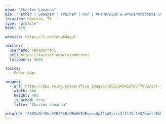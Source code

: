 ```yaml
---
name: "Charles Lamanna"
bio: "Father | Speaker | Trainer | MVP | #PowerApps & #PowerAutomate Community Super User | YouTuber Right-pointing triangle http://youtube.com/c/rezadorrani | Learn - Share - Clockwise rightwards and leftwards open circle arrows"
location: Houston, TX
type: "profile"
heat: 125

website: https://t.co/tAcqSdqguf

twitter:
  username: rezadorrani
  url: https://twitter.com/rezadorrani
  followers: 4665

topics:
  - Power Apps

images:
  - url: https://pbs.twimg.com/profile_images/1063114045270777856/qeT-jpWr_400x400.jpg
    width: 400
    height: 400
    isCached: true
    title: "Charles Lamanna"

secured: "QSOSwGfV5kz9VRZGxEnWBo6HIWBvzwvGp4Chd9pics3l1lIVr1+OABpmfLBAQ+9d++GpBZLuJzm2nvq/Yfk7yZYfxwQkSKgKIySW4EW7YA/LkLEOeH0Rh+8CWGgMbNLq65oaPNTE1vA1MjjqnyjjnL5bizOzbPJ05JG5asY8bkTMAWyy+24RtlxrTcDifGT81OvkZ137DiyHDfoX7jiIZYqFxaAQrri+9MNMTxX52fcJ/D8yn6sIa0y1iqVT8pbVB3idPuFngNJRJ97ORvIOOO24gxzcntcUx+aOqUWx2SFXJ7j8Trk4f47QdWdVkkwP+LMaVdflZKhogeOFzfctLDdkBJf9CE0kIN1xE9+vjRdN9mFOCHn5d1VMtey3oHxWDXhXYqehykXj5t3otaiOPUqy7VdupNwCuEx5Bu0eT4g=;jGV9bbtZZE5tzxvFngGf2Q=="
---
```


